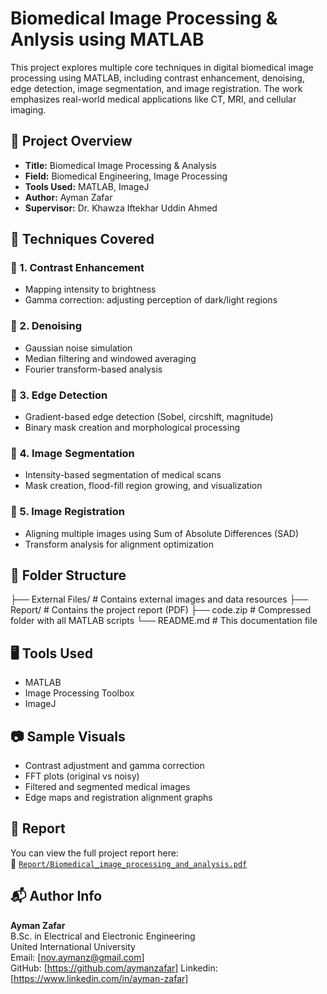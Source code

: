 # Biomedical Image Processing & Anlysis using MATLAB

This project explores multiple core techniques in digital biomedical image processing using MATLAB, including contrast enhancement, denoising, edge detection, image segmentation, and image registration. The work emphasizes real-world medical applications like CT, MRI, and cellular imaging.

## 📄 Project Overview

- **Title:** Biomedical Image Processing & Analysis
- **Field:** Biomedical Engineering, Image Processing
- **Tools Used:** MATLAB, ImageJ
- **Author:** Ayman Zafar
- **Supervisor:** Dr. Khawza Iftekhar Uddin Ahmed

## 🧠 Techniques Covered

### 🔹 1. Contrast Enhancement
- Mapping intensity to brightness
- Gamma correction: adjusting perception of dark/light regions

### 🔹 2. Denoising
- Gaussian noise simulation
- Median filtering and windowed averaging
- Fourier transform-based analysis

### 🔹 3. Edge Detection
- Gradient-based edge detection (Sobel, circshift, magnitude)
- Binary mask creation and morphological processing

### 🔹 4. Image Segmentation
- Intensity-based segmentation of medical scans
- Mask creation, flood-fill region growing, and visualization

### 🔹 5. Image Registration
- Aligning multiple images using Sum of Absolute Differences (SAD)
- Transform analysis for alignment optimization

## 📂 Folder Structure


├── External Files/ # Contains external images and data resources
├── Report/ # Contains the project report (PDF)
├── code.zip # Compressed folder with all MATLAB scripts
└── README.md # This documentation file


## 🖥️ Tools Used

- MATLAB
- Image Processing Toolbox
- ImageJ

## 📷 Sample Visuals

- Contrast adjustment and gamma correction
- FFT plots (original vs noisy)
- Filtered and segmented medical images
- Edge maps and registration alignment graphs

## 📘 Report

You can view the full project report here:  
📄 [`Report/Biomedical_image_processing_and_analysis.pdf`](./Report//Biomedical_image_processing_&_analysis.pdf)


## 📬 Author Info

**Ayman Zafar**  
B.Sc. in Electrical and Electronic Engineering  
United International University  
Email: [nov.aymanz@gmail.com]  
GitHub: [https://github.com/aymanzafar]
Linkedin: [https://www.linkedin.com/in/ayman-zafar]
